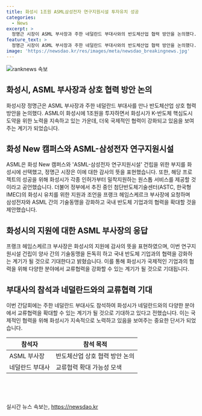 ```yaml
---
title: 화성시 1조원 ASML삼성전자 연구지원시설 투자유치 성공
categories:
  - News
excerpt: >
  정명근 시장이 ASML 부사장과 주한 네덜란드 부대사와의 반도체산업 협력 방안을 논의했다. ASML이 화성시에 1조원 투자, 삼성전자 R&D 지원을 위한 시설 건립 부지 매입 계약 체결함. 정 시장의 노력 덕분으로 신속한 투자결정 성공. 정 시장은 ASML-삼성전자 연구지원시설 건립을 환영하며 정부의 화성시 반도체 지원 강조. 이에 ASML 부사장은 화성시의 지원에 감사와 삼성전자와의 협력 강조. 이번 면담으로 네덜란드와의 교류협력 확대 가능성에 기대.
feature_text: >
  정명근 시장이 ASML 부사장과 주한 네덜란드 부대사와의 반도체산업 협력 방안을 논의했다. ASML이 화성시에 1조원 투자, 삼성전자 R&D 지원을 위한 시설 건립 부지 매입 계약 체결함. 정 시장의 노력 덕분으로 신속한 투자결정 성공. 정 시장은 ASML-삼성전자 연구지원시설 건립을 환영하며 정부의 화성시 반도체 지원 강조. 이에 ASML 부사장은 화성시의 지원에 감사와 삼성전자와의 협력 강조. 이번 면담으로 네덜란드와의 교류협력 확대 가능성에 기대.
image: 'https://newsdao.kr/res/images/meta/newsdao_breakingnews.jpg'
---
```


<p><img src="https://newsdao.kr/res/images/meta/newsdao_breakingnews.jpg" alt="ranknews 속보" /></p>

<h2 data-ke-size="size26">화성시, ASML 부사장과 상호 협력 방안 논의</h2>

<p data-ke-size="size16">화성시장 정명근은 ASML 부사장과 주한 네덜란드 부대사를 만나 반도체산업 상호 협력 방안을 논의했다. ASML이 화성시에 1조원을 투자하면서 화성시가 K-반도체 핵심도시 도약을 위한 노력을 지속하고 있는 가운데, 더욱 국제적인 협력이 강화되고 있음을 보여주는 계기가 되었습니다.</p>

<h2 data-ke-size="size26">화성 New 캠퍼스와 ASML-삼성전자 연구지원시설</h2>

<p data-ke-size="size16">ASML은 화성 New 캠퍼스와 'ASML-삼성전자 연구지원시설' 건립을 위한 부지를 화성시에 선택했고, 정명근 시장은 이에 대한 감사의 뜻을 표현했습니다. 또한, 해당 프로젝트의 성공을 위해 화성시가 각종 인허가부터 밀착지원하는 원스톱 서비스를 제공할 것이라고 공언했습니다. 더불어 정부에서 추진 중인 첨단반도체기술센터(ASTC, 한국형 IMEC)의 화성시 유치를 위한 지원과 조언을 프랭크 헤임스케르크 부사장에 요청하며 삼성전자와 ASML 간의 기술동맹을 강화하고 국내 반도체 기업과의 협력을 확대할 것을 제안했습니다.</p>

<h2 data-ke-size="size26">화성시의 지원에 대한 ASML 부사장의 응답</h2>

<p data-ke-size="size16">프랭크 헤임스케르크 부사장은 화성시의 지원에 감사의 뜻을 표현하였으며, 이번 연구지원시설 건립이 양사 간의 기술동맹을 돈독히 하고 국내 반도체 기업과의 협력을 강화하는 계기가 될 것으로 기대한다고 밝혔습니다. 이를 통해 화성시가 국제적인 기업과의 협력을 위해 다양한 분야에서 교류협력을 강화할 수 있는 계기가 될 것으로 기대됩니다.</p>

<h2 data-ke-size="size26">부대사의 참석과 네덜란드와의 교류협력 기대</h2>

<p data-ke-size="size16">이번 간담회에는 주한 네덜란드 부대사도 참석하여 화성시가 네덜란드와의 다양한 분야에서 교류협력을 확대할 수 있는 계기가 될 것으로 기대하고 있다고 전했습니다. 이는 국제적인 협력을 위해 화성시가 지속적으로 노력하고 있음을 보여주는 중요한 단서가 되었습니다.</p>

<table>
    <thead>
        <tr>
            <th>참석자</th>
            <th>참석 목적</th>
        </tr>
    </thead>
    <tbody>
        <tr>
            <td>ASML 부사장</td>
            <td>반도체산업 상호 협력 방안 논의</td>
        </tr>
        <tr>
            <td>네덜란드 부대사</td>
            <td>교류협력 확대 가능성 모색</td>
        </tr>
    </tbody>
</table>

<p data-ke-size="size16">&nbsp;</p>

<p data-ke-size="size16">&nbsp;</p>
실시간 뉴스 속보는, <a href="https://newsdao.kr" rel="dofollow">https://newsdao.kr</a>


